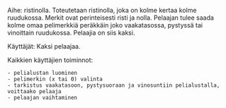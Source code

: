 Aihe: ristinolla. Toteutetaan ristinolla, joka on kolme kertaa kolme ruudukossa. Merkit ovat perinteisesti risti ja nolla. Pelaajan tulee saada kolme omaa pelimerkkiä peräkkäin joko vaakatasossa, pystyssä tai vinoittain ruudukossa. Pelaajia on siis kaksi.

Käyttäjät: Kaksi pelaajaa.

Kaikkien käyttäjien toiminnot:

    - pelialustan luominen
    - pelimerkin (x tai 0) valinta
    - tarkistus vaakatasoon, pystysuoraan ja vinosuntiin pelialustalla, voittaako pelaaja
    - pelaajan vaihtaminen
